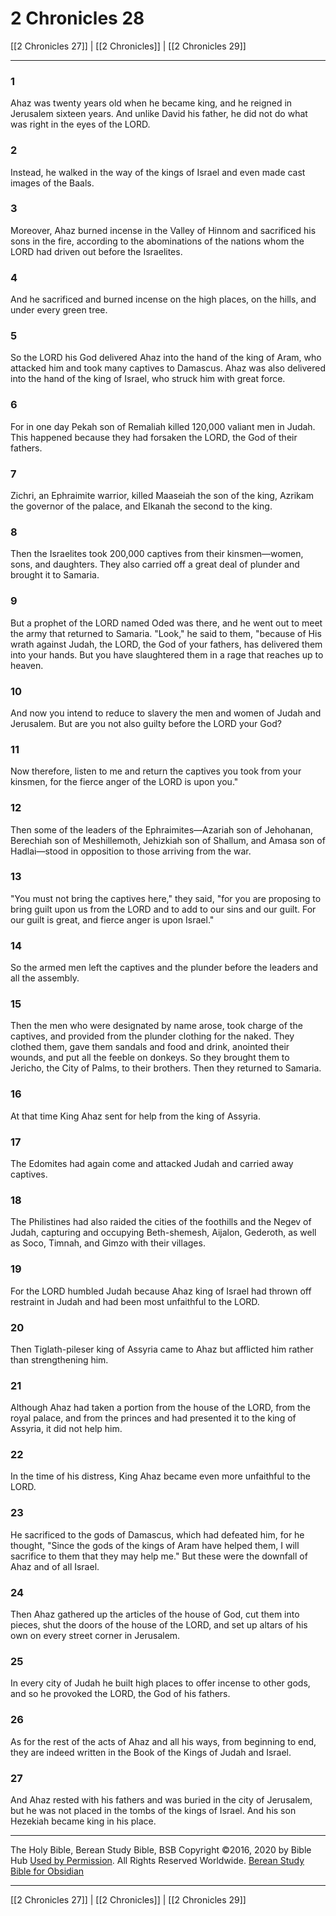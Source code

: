 # 2 Chronicles 28

[[2 Chronicles 27]] | [[2 Chronicles]] | [[2 Chronicles 29]]

---

### 1
Ahaz was twenty years old when he became king, and he reigned in Jerusalem sixteen years. And unlike David his father, he did not do what was right in the eyes of the LORD.

### 2
Instead, he walked in the way of the kings of Israel and even made cast images of the Baals.

### 3
Moreover, Ahaz burned incense in the Valley of Hinnom and sacrificed his sons in the fire, according to the abominations of the nations whom the LORD had driven out before the Israelites.

### 4
And he sacrificed and burned incense on the high places, on the hills, and under every green tree.

### 5
So the LORD his God delivered Ahaz into the hand of the king of Aram, who attacked him and took many captives to Damascus. Ahaz was also delivered into the hand of the king of Israel, who struck him with great force.

### 6
For in one day Pekah son of Remaliah killed 120,000 valiant men in Judah. This happened because they had forsaken the LORD, the God of their fathers.

### 7
Zichri, an Ephraimite warrior, killed Maaseiah the son of the king, Azrikam the governor of the palace, and Elkanah the second to the king.

### 8
Then the Israelites took 200,000 captives from their kinsmen—women, sons, and daughters. They also carried off a great deal of plunder and brought it to Samaria.

### 9
But a prophet of the LORD named Oded was there, and he went out to meet the army that returned to Samaria. "Look," he said to them, "because of His wrath against Judah, the LORD, the God of your fathers, has delivered them into your hands. But you have slaughtered them in a rage that reaches up to heaven.

### 10
And now you intend to reduce to slavery the men and women of Judah and Jerusalem. But are you not also guilty before the LORD your God?

### 11
Now therefore, listen to me and return the captives you took from your kinsmen, for the fierce anger of the LORD is upon you."

### 12
Then some of the leaders of the Ephraimites—Azariah son of Jehohanan, Berechiah son of Meshillemoth, Jehizkiah son of Shallum, and Amasa son of Hadlai—stood in opposition to those arriving from the war.

### 13
"You must not bring the captives here," they said, "for you are proposing to bring guilt upon us from the LORD and to add to our sins and our guilt. For our guilt is great, and fierce anger is upon Israel."

### 14
So the armed men left the captives and the plunder before the leaders and all the assembly.

### 15
Then the men who were designated by name arose, took charge of the captives, and provided from the plunder clothing for the naked. They clothed them, gave them sandals and food and drink, anointed their wounds, and put all the feeble on donkeys. So they brought them to Jericho, the City of Palms, to their brothers. Then they returned to Samaria.

### 16
At that time King Ahaz sent for help from the king of Assyria.

### 17
The Edomites had again come and attacked Judah and carried away captives.

### 18
The Philistines had also raided the cities of the foothills and the Negev of Judah, capturing and occupying Beth-shemesh, Aijalon, Gederoth, as well as Soco, Timnah, and Gimzo with their villages.

### 19
For the LORD humbled Judah because Ahaz king of Israel had thrown off restraint in Judah and had been most unfaithful to the LORD.

### 20
Then Tiglath-pileser king of Assyria came to Ahaz but afflicted him rather than strengthening him.

### 21
Although Ahaz had taken a portion from the house of the LORD, from the royal palace, and from the princes and had presented it to the king of Assyria, it did not help him.

### 22
In the time of his distress, King Ahaz became even more unfaithful to the LORD.

### 23
He sacrificed to the gods of Damascus, which had defeated him, for he thought, "Since the gods of the kings of Aram have helped them, I will sacrifice to them that they may help me." But these were the downfall of Ahaz and of all Israel.

### 24
Then Ahaz gathered up the articles of the house of God, cut them into pieces, shut the doors of the house of the LORD, and set up altars of his own on every street corner in Jerusalem.

### 25
In every city of Judah he built high places to offer incense to other gods, and so he provoked the LORD, the God of his fathers.

### 26
As for the rest of the acts of Ahaz and all his ways, from beginning to end, they are indeed written in the Book of the Kings of Judah and Israel.

### 27
And Ahaz rested with his fathers and was buried in the city of Jerusalem, but he was not placed in the tombs of the kings of Israel. And his son Hezekiah became king in his place.

---

The Holy Bible, Berean Study Bible, BSB
Copyright ©2016, 2020 by Bible Hub
[Used by Permission](https://berean.bible/terms.htm). All Rights Reserved Worldwide.
[Berean Study Bible for Obsidian](https://github.com/gapmiss/berean-study-bible-for-obsidian)

---

[[2 Chronicles 27]] | [[2 Chronicles]] | [[2 Chronicles 29]]


